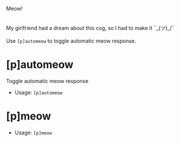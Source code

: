 Meow!<br/><br/><br/>My girlfriend had a dream about this cog, so I had to make it ¯\_(ツ)_/¯<br/><br/>Use `[p]automeow` to toggle automatic meow response.

# [p]automeow
Toggle automatic meow response<br/>
 - Usage: `[p]automeow`
# [p]meow

 - Usage: `[p]meow`
